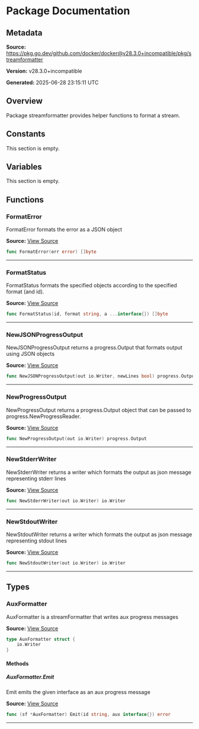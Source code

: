 # Package Documentation

## Metadata

**Source:** https://pkg.go.dev/github.com/docker/docker@v28.3.0+incompatible/pkg/streamformatter

**Version:** v28.3.0+incompatible

**Generated:** 2025-06-28 23:15:11 UTC

## Overview

Package streamformatter provides helper functions to format a stream.


## Constants

This section is empty.

## Variables

This section is empty.

## Functions

### FormatError

FormatError formats the error as a JSON object

**Source:** [View Source](https://github.com/docker/docker/blob/v28.3.0/pkg/streamformatter/streamformatter.go#L33)  

```go
func FormatError(err error) []byte
```

---

### FormatStatus

FormatStatus formats the specified objects according to the specified format (and id).

**Source:** [View Source](https://github.com/docker/docker/blob/v28.3.0/pkg/streamformatter/streamformatter.go#L23)  

```go
func FormatStatus(id, format string, a ...interface{}) []byte
```

---

### NewJSONProgressOutput

NewJSONProgressOutput returns a progress.Output that formats output
using JSON objects

**Source:** [View Source](https://github.com/docker/docker/blob/v28.3.0/pkg/streamformatter/streamformatter.go#L100)  

```go
func NewJSONProgressOutput(out io.Writer, newLines bool) progress.Output
```

---

### NewProgressOutput

NewProgressOutput returns a progress.Output object that can be passed to
progress.NewProgressReader.

**Source:** [View Source](https://github.com/docker/docker/blob/v28.3.0/pkg/streamformatter/streamformatter.go#L94)  

```go
func NewProgressOutput(out io.Writer) progress.Output
```

---

### NewStderrWriter

NewStderrWriter returns a writer which formats the output as json message
representing stderr lines

**Source:** [View Source](https://github.com/docker/docker/blob/v28.3.0/pkg/streamformatter/streamwriter.go#L43)  

```go
func NewStderrWriter(out io.Writer) io.Writer
```

---

### NewStdoutWriter

NewStdoutWriter returns a writer which formats the output as json message
representing stdout lines

**Source:** [View Source](https://github.com/docker/docker/blob/v28.3.0/pkg/streamformatter/streamwriter.go#L35)  

```go
func NewStdoutWriter(out io.Writer) io.Writer
```

---

## Types

### AuxFormatter

AuxFormatter is a streamFormatter that writes aux progress messages

**Source:** [View Source](https://github.com/docker/docker/blob/v28.3.0/pkg/streamformatter/streamformatter.go#L142)  

```go
type AuxFormatter struct {
	io.Writer
}
```

#### Methods

##### AuxFormatter.Emit

Emit emits the given interface as an aux progress message

**Source:** [View Source](https://github.com/docker/docker/blob/v28.3.0/pkg/streamformatter/streamformatter.go#L147)  

```go
func (sf *AuxFormatter) Emit(id string, aux interface{}) error
```

---

